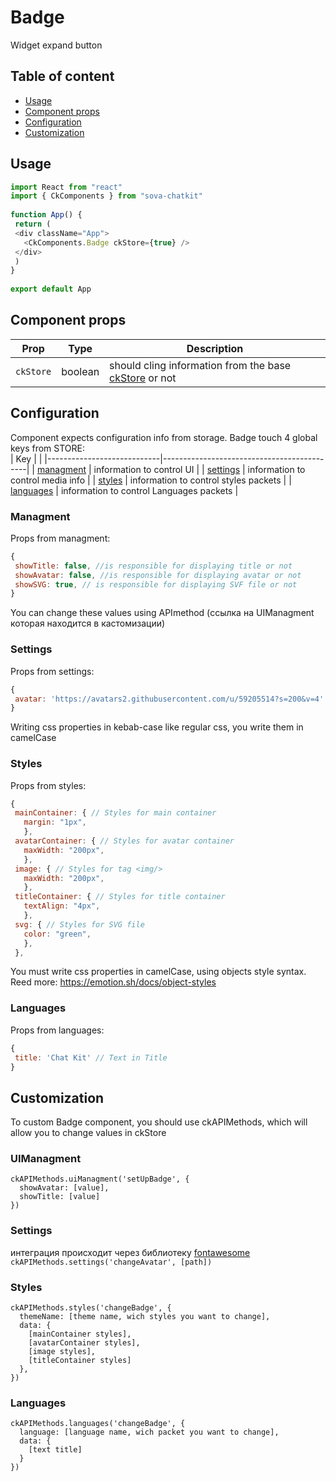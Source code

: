 # Badge
Widget expand button

## Table of content
* [Usage](#Usage) 
* [Component props](#Component_props)   
* [Configuration](#Configuration)   
* [Customization](#Customization)   

## Usage <a name="Usage"></a>
```javascript
import React from "react"
import { CkComponents } from "sova-chatkit"
 
function App() {
 return (
 <div className="App">
   <CkComponents.Badge ckStore={true} />
 </div>
 )
}
 
export default App
```

## Component props <a name="Component_props"></a>
| Prop       | Type    |  Description                                                                                      |
|------------|---------|---------------------------------------------------------------------------------------------------|
| `ckStore`  | boolean | should cling information from the base [ckStore](https://github.com/sovaai/chatKit-lib#3) or not  |


## Configuration <a name="Configuration"></a>
Component expects configuration info from storage. Badge touch 4 global keys from STORE:  
| Key                        |                                            |
|----------------------------|--------------------------------------------|
| [managment](#Managment)    | information to control UI                  |
| [settings](#Settings)      | information to control media info          |
| [styles](#Styles)          | information to control styles packets      |
| [languages](#Languages)    | information to control Languages packets   |


### Managment <a name="Managment"></a>
Props from managment:  
```javascript
{
 showTitle: false, //is responsible for displaying title or not
 showAvatar: false, //is responsible for displaying avatar or not
 showSVG: true, // is responsible for displaying SVF file or not
}
```
You can change these values using APImethod (ссылка на UIManagment которая находится в кастомизации)


### Settings <a name="Settings"></a>
Props from settings:  
```javascript
{
 avatar: 'https://avatars2.githubusercontent.com/u/59205514?s=200&v=4' //Path to the image which will be shown as avatar 
}
```
Writing css properties in kebab-case like regular css, you write them in camelCase  


### Styles <a name="Styles"></a>
Props from styles:  
```javascript
{
 mainContainer: { // Styles for main container
   margin: "1px",
   },
 avatarContainer: { // Styles for avatar container
   maxWidth: "200px",
   },
 image: { // Styles for tag <img/>
   maxWidth: "200px",
   },
 titleContainer: { // Styles for title container
   textAlign: "4px",
   },
 svg: { // Styles for SVG file
   color: "green",
   },
 },

```
You must write css properties in camelCase, using objects style syntax.  
Reed more: https://emotion.sh/docs/object-styles 


### Languages <a name="Languages"></a>
Props from languages:  
```javascript
{
 title: 'Chat Kit' // Text in Title 
}
```







## Customization <a name="Customization"></a>
To custom Badge component, you should use ckAPIMethods, which will allow you to change values in ckStore


### UIManagment
```
ckAPIMethods.uiManagment('setUpBadge', {
  showAvatar: [value],
  showTitle: [value]
})
```

### Settings
интеграция происходит через библиотеку [fontawesome](https://github.com/FortAwesome/react-fontawesome "fontawesome")  
`
ckAPIMethods.settings('changeAvatar', [path])
`

### Styles
```
ckAPIMethods.styles('changeBadge', {
  themeName: [theme name, wich styles you want to change],
  data: {
    [mainContainer styles],
    [avatarContainer styles],
    [image styles],
    [titleContainer styles]
  },
})
```

### Languages
```
ckAPIMethods.languages('changeBadge', {
  language: [language name, wich packet you want to change],
  data: {
    [text title]
  }
})
```
